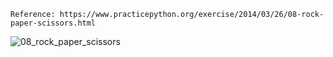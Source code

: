 ```
Reference: https://www.practicepython.org/exercise/2014/03/26/08-rock-paper-scissors.html
```

![08_rock_paper_scissors](https://user-images.githubusercontent.com/3338753/51479133-649a2880-1dc8-11e9-8071-97ff7f097059.PNG)

